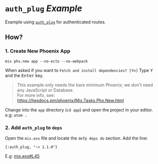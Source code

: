 # `auth_plug` _Example_

Example using
[`auth_plug`](https://github.com/dwyl/auth_plug)
for authenticated routes.

## How?

### 1. Create New Phoenix App

```
mix phx.new app --no-ecto --no-webpack
```
When asked if you want to `Fetch and install dependencies? [Yn]`
Type <kbd>Y</kbd> and the <kbd>Enter</kbd> key.

> This example only needs the bare minimum Phoenix;
we don't need any JavaScript or Database. <br />
For more info, see:
https://hexdocs.pm/phoenix/Mix.Tasks.Phx.New.html

Change into the `app` directory (`cd app`)
and open the project in your editor.
e.g: `atom .`


### 2. Add `auth_plug` to `deps`

Open the `mix.exs` file
and locate the `defp deps do` section.
Add the line:

```
{:auth_plug, "~> 1.1.0"}
```

E.g:
[mix.exs#L45](https://github.com/dwyl/auth_plug_example/blob/36f2fbf4d74dd3932119c5ca3f3562106dae08c4/mix.exs#L45)
